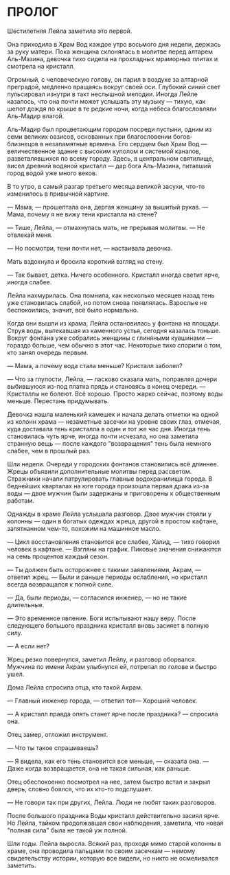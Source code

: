 # ПРОЛОГ

Шестилетняя Лейла заметила это первой.

Она приходила в Храм Вод каждое утро восьмого дня недели, держась за руку матери. Пока женщина склонялась в молитве перед алтарем Аль-Мазина, девочка тихо сидела на прохладных мраморных плитах и смотрела на кристалл.

Огромный, с человеческую голову, он парил в воздухе за алтарной преградой, медленно вращаясь вокруг своей оси. Глубокий синий свет пульсировал изнутри в такт неслышной мелодии. Иногда Лейле казалось, что она почти может услышать эту музыку — тихую, как шепот дождя по крыше в те редкие ночи, когда небеса благословляли Аль-Мадир влагой.

Аль-Мадир был процветающим городом посреди пустыни, одним из семи великих оазисов, основанных при благословении богов-близнецов в незапамятные времена. Его сердцем был Храм Вод — величественное здание с высоким куполом и системой каналов, разветвлявшихся по всему городу. Здесь, в центральном святилище, висел древний водяной кристалл — дар бога Аль-Мазина, питавший город водой уже много веков.

В то утро, в самый разгар третьего месяца великой засухи, что-то изменилось в привычной картине.

— Мама, — прошептала она, дергая женщину за вышитый рукав. — Мама, почему я не вижу тени кристалла на стене?

— Тише, Лейла, — отмахнулась мать, не прерывая молитвы. — Не отвлекай меня.

— Но посмотри, тени почти нет, — настаивала девочка.

Мать вздохнула и бросила короткий взгляд на стену.

— Так бывает, детка. Ничего особенного. Кристалл иногда светит ярче, иногда слабее.

Лейла нахмурилась. Она помнила, как несколько месяцев назад тень уже становилась слабой, но потом снова появлялась. Взрослые не беспокоились, значит, всё было нормально.

Когда они вышли из храма, Лейла остановилась у фонтана на площади. Струя воды, вытекавшая из каменного устья, сегодня казалась тоньше. Вокруг фонтана уже собрались женщины с глиняными кувшинами — гораздо больше, чем обычно в этот час. Некоторые тихо спорили о том, кто занял очередь первым.

— Мама, а почему вода стала меньше? Кристалл заболел?

— Что за глупости, Лейла, — ласково сказала мать, поправляя дочери выбившуюся из-под платка прядь и становясь в конец очереди. — Кристаллы не болеют. Всё хорошо. Просто жарко сейчас, поэтому воды меньше. Перестань придумывать.

Девочка нашла маленький камешек и начала делать отметки на одной из колонн храма — незаметные засечки на уровне своих глаз, отмечая, куда доставала тень кристалла в один и тот же час дня. Иногда тень становилась чуть ярче, иногда почти исчезала, но она заметила странную вещь — после каждого "возвращения" тень была немного слабее, чем в прошлый раз.

Шли недели. Очереди у городских фонтанов становились всё длиннее. Жрецы объявили дополнительные молитвы перед рассветом. Стражники начали патрулировать главные водохранилища города. В беднейших кварталах на юге города произошла первая драка из-за воды — двое мужчин были задержаны и приговорены к общественным работам.

Однажды в храме Лейла услышала разговор. Двое мужчин стояли у колонны — один в богатых одеждах жреца, другой в простом кафтане, запятнанном чем-то, похожим на машинное масло.

— Цикл восстановления становится все слабее, Халид, — тихо говорил человек в кафтане. — Взгляни на график. Пиковые значения снижаются на семь процентов каждый сезон.

— Ты должен быть осторожнее с такими заявлениями, Акрам, — ответил жрец. — Были и раньше периоды ослабления, но кристалл всегда возвращался к полной силе.

— Да, были периоды, — согласился инженер, — но не такие длительные. 

— Это временное явление. Боги испытывают нашу веру. После следующего большого праздника кристалл вновь засияет в полную силу.

— А если нет?

Жрец резко повернулся, заметил Лейлу, и разговор оборвался. Мужчина по имени Акрам улыбнулся ей, потрепал по голове и быстро ушел.

Дома Лейла спросила отца, кто такой Акрам.

— Главный инженер города, — ответил тот— Хороший человек. 

— А кристалл правда опять станет ярче после праздника? — спросила она.

Отец замер, отложил инструмент.

— Что ты такое спрашиваешь?

— Я видела, как его тень становится все меньше, — сказала она. — Даже когда возвращается, она не такая сильная, как раньше.

Отец обеспокоенно посмотрел на нее, затем быстро встал и закрыл дверь, словно боялся, что их кто-то подслушает.

— Не говори так при других, Лейла. Люди не любят таких разговоров.

После большого праздника Воды кристалл действительно засиял ярче. Но Лейла, тайком продолжавшая свои наблюдения, заметила, что новая "полная сила" была не такой уж полной. 

Шли годы. Лейла выросла. Всякий раз, проходя мимо старой колонны в храме, она проводила пальцами по своим засечкам — немому свидетельству истории, которую все видели, но никто не осмеливался заметить.

